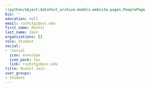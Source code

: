 ```yaml
---
!!python/object:datafest_archive.models.website.pages.PeoplePage
bio: ''
education: null
email: rushitgi@usc.edu
first_name: Rushit
last_name: Jain
organizations: []
role: Student
social:
- !Social
  icon: envelope
  icon_pack: fas
  link: rushitgi@usc.edu
title: Rushit Jain
user_groups:
- Student
---
```


    